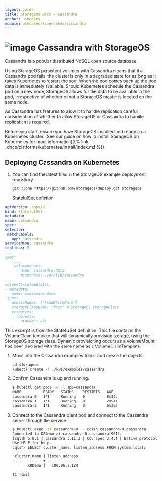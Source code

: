 ```yaml
---
layout: guide
title: StorageOS Docs - Cassandra
anchor: usecases
module: usecases/kubernetes/cassandra
---
```


# ![image](/images/docs/explore/cassandralogo.png) Cassandra with StorageOS

Cassandra is a popular distributed NoSQL open source database.

Using StorageOS persistent volumes with Cassandra means that if a Cassandra pod
fails, the cluster is only in a degraded state for as long as it takes
Kubernetes to restart the pod. When the pod comes back up the pod data is
immediately avaliable. Should Kubernetes schedule the Cassandra pod on a
new node, StorageOS allows for the data to be avaliable to the pod,
irrespective of whether or not a StorageOS master is located on the same node.

As Cassandra has features to allow it to handle replication careful
consideration of whether to allow StorageOS or Cassandra to handle replication
is required.

Before you start, ensure you have StorageOS installed and ready on a Kubernetes
cluster. [See our guide on how to install StorageOS on Kubernetes for more
information]({% link _docs/platforms/kubernetes/install/index.md %})

## Deploying Cassandra on Kubernetes

1. You can find the latest files in the StorageOS example deployment repostiory

   ```bash
   git clone https://github.com/storageos/deploy.git storageos
   ```

   StatefulSet defintion

  ```yaml
apiVersion: apps/v1
kind: StatefulSet
metadata:
 name: cassandra
spec:
 selector:
   matchLabels:
     app: cassandra
 serviceName: cassandra
 replicas: 3
 ...
 spec:
      ...
      volumeMounts:
       - name: cassandra-data
         mountPath: /var/lib/cassandra
 ...
volumeClaimTemplates:
 - metadata:
     name: cassandra-data
   spec:
     accessModes: ["ReadWriteOnce"]
     storageClassName: "fast" # StorageOS storageClass
     resources:
       requests:
         storage: 5Gi
   ```

   This excerpt is from the StatefulSet definition. This file contains the
   VolumeClaim template that will dynamically provision storage, using the
   StorageOS storage class. Dynamic provisioning occurs as a volumeMount has
   been declared with the same name as a VolumeClaimTemplate.

1. Move into the Cassandra examples folder and create the objects

   ```bash
   cd storageos
   kubectl create -f ./k8s/examples/cassandra
   ```

1. Confirm Cassandra is up and running.

   ```bash
   $ kubectl get pods -w -l app=cassandra
   NAME          READY   STATUS    RESTARTS   AGE
   cassandra-0   1/1     Running   0          8m32s
   cassandra-1   1/1     Running   0          7m51s
   cassandra-2   1/1     Running   0          6m36s
   ```

1. Connect to the Cassandra client pod and connect to the Cassandra server through the
   service
   ```bash
   $ kubectl exec -it cassandra-0 -- cqlsh cassandra-0.cassandra
   Connected to K8Demo at cassandra-0.cassandra:9042.
   [cqlsh 5.0.1 | Cassandra 3.11.3 | CQL spec 3.4.4 | Native protocol v4]
   Use HELP for help.
   cqlsh> SELECT cluster_name, listen_address FROM system.local;

    cluster_name | listen_address
   --------------+----------------
          K8Demo |   100.96.7.124

   (1 rows)
   ```
